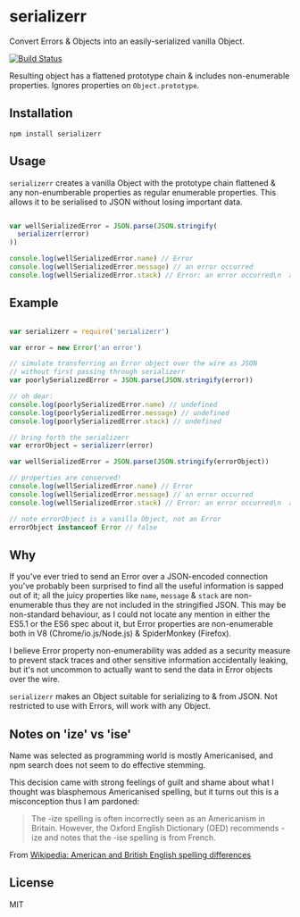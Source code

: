 # serializerr

Convert Errors & Objects into an easily-serialized vanilla Object.

[![Build Status](https://travis-ci.org/timoxley/serializerr.png?branch=master)](https://travis-ci.org/timoxley/serializerr)

Resulting object has a flattened prototype chain & includes
non-enumerable properties. Ignores properties on `Object.prototype`.

## Installation

```
npm install serializerr
```

## Usage

`serializerr` creates a vanilla Object with the prototype chain
flattened & any non-enumberable properties as regular enumerable properties.
This allows it to be serialised to JSON without losing important data.

```js

var wellSerializedError = JSON.parse(JSON.stringify(
  serializerr(error)
))

console.log(wellSerializedError.name) // Error
console.log(wellSerializedError.message) // an error occurred
console.log(wellSerializedError.stack) // Error: an error occurred\n  at Test.<anonymous> ...

```

## Example

```js

var serializerr = require('serializerr')

var error = new Error('an error')

// simulate transferring an Error object over the wire as JSON
// without first passing through serializerr
var poorlySerializedError = JSON.parse(JSON.stringify(error))

// oh dear:
console.log(poorlySerializedError.name) // undefined
console.log(poorlySerializedError.message) // undefined
console.log(poorlySerializedError.stack) // undefined

// bring forth the serializerr
var errorObject = serializerr(error)

var wellSerializedError = JSON.parse(JSON.stringify(errorObject))

// properties are conserved!
console.log(wellSerializedError.name) // Error
console.log(wellSerializedError.message) // an error occurred
console.log(wellSerializedError.stack) // Error: an error occurred\n  at Test.<anonymous> ...

// note errorObject is a vanilla Object, not an Error
errorObject instanceof Error // false
```

## Why

If you've ever tried to send an Error over a JSON-encoded connection
you've probably been surprised to find all the useful information is
sapped out of it; all the juicy properties like `name`, `message` &
`stack` are non-enumerable thus they are not included in the
stringified JSON. This may be non-standard behaviour, as I could not
locate any mention in either the ES5.1 or the ES6 spec about it, but
Error properties are non-enumerable both in V8 (Chrome/io.js/Node.js) &
SpiderMonkey (Firefox).

I believe Error property non-enumerability was added as a security
measure to prevent stack traces and other sensitive information
accidentally leaking, but it's not uncommon to actually want to send
the data in Error objects over the wire.

`serializerr` makes an Object suitable for serializing to & from
JSON. Not restricted to use with Errors, will work with any Object.

## Notes on 'ize' vs 'ise'

Name was selected as programming world is mostly Americanised, and npm
search does not seem to do effective stemming.

This decision came with strong feelings of guilt and shame about what I thought
was blasphemous Americanised spelling, but it turns out this is a
misconception thus I am pardoned:

> The -ize spelling is often incorrectly seen as an Americanism in
> Britain. However, the Oxford English Dictionary (OED) recommends -ize
> and notes that the -ise spelling is from French.

From [Wikipedia: American and British English spelling differences](http://en.wikipedia.org/wiki/American_and_British_English_spelling_differences#-ise.2C_-ize_.28-isation.2C_-ization.29)

## License

MIT
